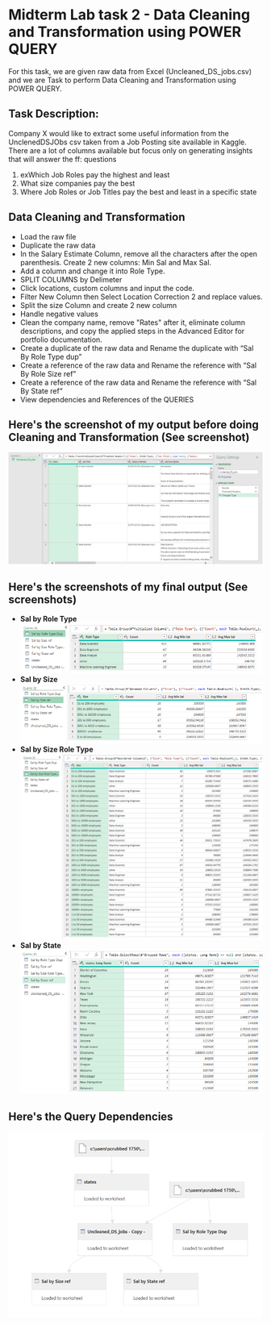 # Midterm Lab task 2 - Data Cleaning and Transformation using POWER QUERY
For this task, we are given raw data from Excel (Uncleaned_DS_jobs.csv) and we are Task to perform Data Cleaning and Transformation using POWER QUERY.
## Task Description:
Company X would like to extract some useful information from the UnclenedDSJObs csv taken
from a Job Posting site available in Kaggle. There are a lot of columns available but focus only
on generating insights that will answer the ff: questions
1. exWhich Job Roles pay the highest and least
2. What size companies pay the best
3. Where Job Roles or Job Titles pay the best and least in a specific state
## Data Cleaning and Transformation
- Load the raw file
- Duplicate the raw data
- In the Salary Estimate Column, remove all the characters after the open parenthesis. Create 2 new columns: Min Sal and Max Sal.
- Add a column and change it into Role Type.
- SPLIT COLUMNS by Delimeter
- Click locations, custom columns and input the code.
- Filter New Column then Select Location Correction 2 and replace values.
- Split the size Column and create 2 new column
- Handle negative values
- Clean the company name, remove "Rates" after it, eliminate column descriptions, and copy the applied steps in the Advanced Editor for portfolio documentation.
- Create a duplicate of the raw data and Rename the duplicate with “Sal By Role Type dup”
- Create a reference of the raw data and Rename the reference with “Sal By Role Size ref”
- Create a reference of the raw data and Rename the reference with “Sal By State ref”
- View dependencies and References of the QUERIES
## Here's the screenshot of my output before doing Cleaning and Transformation (See screenshot)
![Sample Output](images/BEFORE.png)
## Here's the screenshots of my final output (See screenshots)
- **Sal by Role Type**
![Sample Output](images/Roletype.png)
- **Sal by Size**
![Sample Output](images/SIZE.png)
- **Sal by Size Role Type**
![Sample Output](images/SizeRT.png)
- **Sal by State**
![Sample Output](images/STATE.png)
## Here's the Query Dependencies
![Sample Output](images/QueryDependencies.png)
